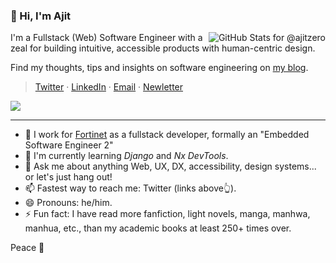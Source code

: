 ### 👋 Hi, I'm Ajit

<img
  align="right"
  alt="GitHub Stats for @ajitzero"
  src="https://github-readme-stats.vercel.app/api?username=ajitzero&theme=shades-of-purple&show_icons=true&count_private=true&hide_title=true"
  title="My GitHub Stats. Do the grades matter though?"
/>

I'm a Fullstack (Web) Software Engineer with a zeal for building intuitive, accessible products with human-centric design.

Find my thoughts, tips and insights on software engineering on [my blog](https://ajitpanigrahi.com "Ajit Panigrahi's Portfolio & Blog").

> [Twitter](https://twitter.com/ajitzero "Twitter: For immediate contact and replies")
· [LinkedIn](https://www.linkedin.com/in/ajitzero "LinkedIn: For my professional history")
· [Email](mailto:hello@ajitpanigrahi.com?subject=Hey%20I%20saw%20your%20GitHub%20Profile "Email: slow replies here")
· [Newletter](https://ajitpanigrahi.com/newsletter "Newsletter: For updates from me!")

![](https://komarev.com/ghpvc/?username=AjitZero&color=brightgreen)

---

- 🔭 I work for [Fortinet](https://fortinet.com) as a fullstack developer, formally an "Embedded Software Engineer 2"
- 🌱 I'm currently learning *Django* and *Nx DevTools*.
- 💬 Ask me about anything Web, UX, DX, accessibility, design systems... or let's just hang out!
- 📫 Fastest way to reach me: Twitter (links above👆).
- 😄 Pronouns: he/him.
- ⚡ Fun fact: I have read more fanfiction, light novels, manga, manhwa, manhua, etc., than my academic books at least 250+ times over.

Peace 💜
